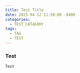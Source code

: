 ```yaml
---
title: Test Title
date: 2025-04-12 11:50:00 -0400
categories:
  - TEST_CATAGORY
tags:
  - TAG
  - TEST
---
```

### Test
```
Test
```